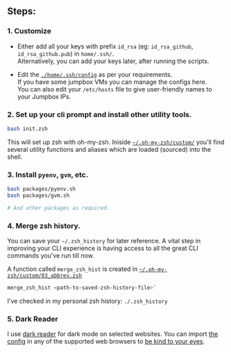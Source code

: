 ## Steps:

### 1. Customize 

  - Either add all your keys with prefix `id_rsa` (eg: `id_rsa_github`, `id_rsa_github.pub`) in `home/.ssh/`.<br/>
Alternatively, you can add your keys later, after running the scripts.

  - Edit the [`./home/.ssh/config`](./home/.ssh/config) as per your requirements.<br/>
If you have some jumpbox VMs you can manage the configs here.<br/>
You can also edit your `/etc/hosts` file to give user-friendly names to your Jumpbox IPs.

### 2. Set up your cli prompt and install other utility tools.
```sh
bash init.zsh
```

This will set up zsh with oh-my-zsh. Iniside [`~/.oh-my-zsh/custom/`](./home/.oh-my-zsh/custom/) you'll find several utility functions and aliases which are loaded (sourced) into the shell.

### 3. Install `pyenv`, `gvm`, etc.

```sh
bash packages/pyenv.sh
bash packages/gvm.sh

# And other packages as required.
```

### 4. Merge zsh history.

You can save your `~/.zsh_history` for later reference. A vital step in improving your CLI experience is having access to all the great CLI commands you've run till now.

A function called `merge_zsh_hist` is created in [`~/.oh-my-zsh/custom/03_abbrev.zsh`](./home/.oh-my-zsh/custom/03_abbrev.zsh)

```sh
merge_zsh_hist <path-to-saved-zsh-history-file>`
```
I've checked in my personal zsh history: `./.zsh_history`

### 5. Dark Reader

I use [dark reader](https://darkreader.org/) for dark mode on selected websites.
You can import [the config](./darkreader.json) in any of the supported web browsers to [be kind to your eyes](https://www.youtube.com/watch?v=ofd3xWFtoMY).
